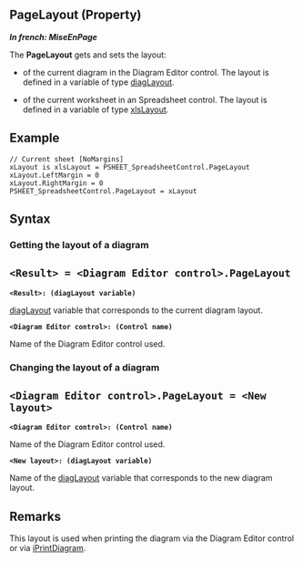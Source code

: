 
## PageLayout (Property)

***In french: MiseEnPage***
	



<a name="XUse"></a>
<a name="Use"></a>
<a name="description"></a>
The **PageLayout** gets and sets the layout: 

- of the current diagram in the Diagram Editor control. The layout is defined in a variable of type [diagLayout](../WDLang1/1410088610.md).

- of the current worksheet in an Spreadsheet control. The layout is defined in a variable of type [xlsLayout](../WDLang5/1000023139.md).



<a name="Example1"></a>
<a name="sample_code"></a>

## Example


```wl
// Current sheet [NoMargins]
xLayout is xlsLayout = PSHEET_SpreadsheetControl.PageLayout
xLayout.LeftMargin = 0
xLayout.RightMargin = 0
PSHEET_SpreadsheetControl.PageLayout = xLayout
```

<a name="XSYNTAX"></a>

## Syntax
<a name="SYNTAX1"></a>

### Getting the layout of a diagram

`<Result> = <Diagram Editor control>.PageLayout`
---

**`<Result>: (diagLayout variable)`**

[diagLayout](../WDLang1/1410088610.md) variable that corresponds to the current diagram layout.

**`<Diagram Editor control>: (Control name)`**

Name of the Diagram Editor control used.


<a name="SYNTAX2"></a>

### Changing the layout of a diagram

`<Diagram Editor control>.PageLayout = <New layout>`
---

**`<Diagram Editor control>: (Control name)`**

Name of the Diagram Editor control used.

**`<New layout>: (diagLayout variable)`**

Name of the [diagLayout](../WDLang1/1410088610.md) variable that corresponds to the new diagram layout.



<a name="NOTE0"></a>
<a name="NOTE0_1"></a>

## Remarks
<a name="NOTE0_2"></a>
This layout is used when printing the diagram via the Diagram Editor control or via [iPrintDiagram](../WDLang5/1410088189.md).



